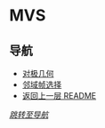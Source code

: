# MVS

## 导航
- [对极几何](./Epipolar%20Geometry/README.md)
- [邻域帧选择](./Neighborhood%20Frame%20Selection/README.md)
- [返回上一层 README](../README.md)


*[跳转至导航](#导航)*